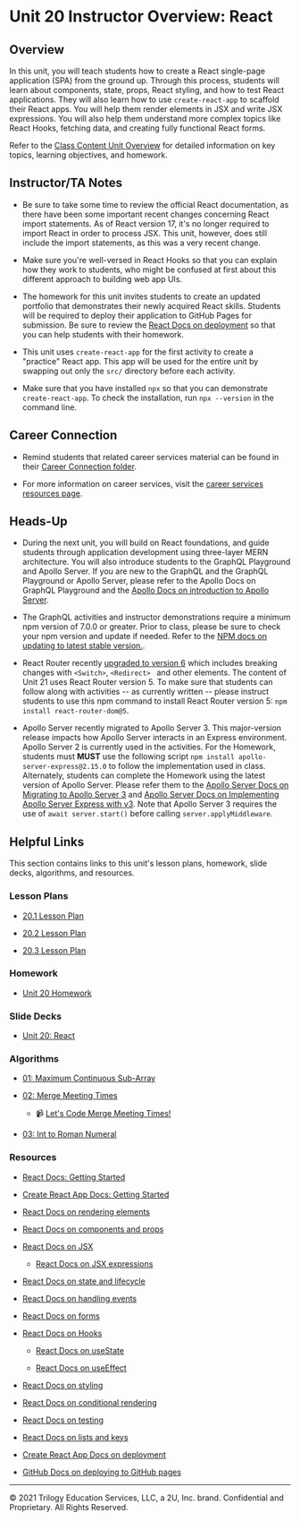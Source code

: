 # Unit 20 Instructor Overview: React

## Overview

In this unit, you will teach students how to create a React single-page application (SPA) from the ground up. Through this process, students will learn about components, state, props, React styling, and how to test React applications. They will also learn how to use `create-react-app` to scaffold their React apps. You will help them render elements in JSX and write JSX expressions. You will also help them understand more complex topics like React Hooks, fetching data, and creating fully functional React forms.

Refer to the [Class Content Unit Overview](../../../01-Class-Content/20-React/README.md) for detailed information on key topics, learning objectives, and homework.

## Instructor/TA Notes

* Be sure to take some time to review the official React documentation, as there have been some important recent changes concerning React import statements. As of React version 17, it's no longer required to import React in order to process JSX. This unit, however, does still include the import statements, as this was a very recent change.

* Make sure you're well-versed in React Hooks so that you can explain how they work to students, who might be confused at first about this different approach to building web app UIs.

* The homework for this unit invites students to create an updated portfolio that demonstrates their newly acquired React skills. Students will be required to deploy their application to GitHub Pages for submission. Be sure to review the [React Docs on deployment](https://create-react-app.dev/docs/deployment/#github-pages) so that you can help students with their homework.

* This unit uses `create-react-app` for the first activity to create a "practice" React app. This app will be used for the entire unit by swapping out only the `src/` directory before each activity.

* Make sure that you have installed `npx` so that you can demonstrate `create-react-app`. To check the installation, run `npx --version` in the command line.

## Career Connection

* Remind students that related career services material can be found in their [Career Connection folder](../../../01-Class-Content/20-React/04-Career-Connection/README.md).

* For more information on career services, visit the [career services resources page](https://careernetwork.2u.com/additionalresources).

## Heads-Up

* During the next unit, you will build on React foundations, and guide students through application development using three-layer MERN architecture.  You will also introduce students to the GraphQL Playground and Apollo Server. If you are new to the GraphQL and the GraphQL Playground or Apollo Server, please refer to the Apollo Docs on GraphQL Playground and the [Apollo Docs on introduction to Apollo Server](https://www.apollographql.com/docs/apollo-server/).

* The GraphQL activities and instructor demonstrations require a minimum npm version of 7.0.0 or greater. Prior to class, please be sure to check your npm version and update if needed. Refer to the [NPM docs on updating to latest stable version.](https://docs.npmjs.com/try-the-latest-stable-version-of-npm).

* React Router recently [upgraded to version 6](https://reactrouter.com/docs/en/v6/upgrading/v5#upgrade-to-react-router-v6) which includes breaking changes with `<Switch>`, `<Redirect> ` and other elements. The content of Unit 21 uses React Router version 5. To make sure that students can follow along with activities -- as currently written -- please instruct students to use this npm command to install React Router version 5: `npm install react-router-dom@5`.

* Apollo Server recently migrated to Apollo Server 3. This major-version release impacts how Apollo Server interacts in an Express environment. Apollo Server 2 is currently used in the activities. For the Homework, students must **MUST** use the following script `npm install apollo-server-express@2.15.0` to follow the implementation used in class.  Alternately, students can complete the Homework using the latest version of Apollo Server. Please refer them to the [Apollo Server Docs on Migrating to Apollo Server 3](https://www.apollographql.com/docs/apollo-server/migration/#nodejs) and [Apollo Server Docs on Implementing Apollo Server Express with v3](https://www.apollographql.com/docs/apollo-server/integrations/middleware/#apollo-server-express). Note that Apollo Server 3 requires the use of `await server.start()` before calling `server.applyMiddleware`.

## Helpful Links

This section contains links to this unit's lesson plans, homework, slide decks, algorithms, and resources.

### Lesson Plans

* [20.1 Lesson Plan](01-Day_Intro-React/20.1-LESSON-PLAN.md)

* [20.2 Lesson Plan](02-Day_Props-Lists-State/20.2-LESSON-PLAN.md)

* [20.3 Lesson Plan](03-Day_React-Style-Tests/20.3-LESSON-PLAN.md)

### Homework

* [Unit 20 Homework](../../../01-Class-Content/20-React/02-Homework/README.md)

### Slide Decks

* [Unit 20: React](https://docs.google.com/presentation/d/1V5th9cgx_YcKZDC6kcJJHwrOc-3Ql6JB3AXoW3_Jqkk/edit?usp=sharing)

### Algorithms

* [01: Maximum Continuous Sub-Array](./../../../01-Class-Content/20-React/03-Algorithms/01-maximum-continuous-subarray/README.md)

* [02: Merge Meeting Times](./../../../01-Class-Content/20-React/03-Algorithms/02-merge-meeting-times/README.md)

   * 📹 [Let's Code Merge Meeting Times!](https://2u-20.wistia.com/medias/rsyvzd1cxl)

* [03: Int to Roman Numeral](./../../../01-Class-Content/20-React/03-Algorithms/03-int-to-roman/README.md)

### Resources

* [React Docs: Getting Started](https://reactjs.org/docs/getting-started.html)

* [Create React App Docs: Getting Started](https://create-react-app.dev/docs/getting-started/)

* [React Docs on rendering elements](https://reactjs.org/docs/rendering-elements.html)

* [React Docs on components and props](https://reactjs.org/docs/components-and-props.html)

* [React Docs on JSX](https://reactjs.org/docs/introducing-jsx.html)

  * [React Docs on JSX expressions](https://reactjs.org/docs/jsx-in-depth.html)

* [React Docs on state and lifecycle](https://reactjs.org/docs/state-and-lifecycle.html)

* [React Docs on handling events](https://reactjs.org/docs/handling-events.html)

* [React Docs on forms](https://reactjs.org/docs/forms.html)

* [React Docs on Hooks](https://reactjs.org/docs/hooks-intro.html)

  * [React Docs on useState](https://reactjs.org/docs/hooks-state.html)

  * [React Docs on useEffect](https://reactjs.org/docs/hooks-effect.html)

* [React Docs on styling](https://reactjs.org/docs/faq-styling.html)

* [React Docs on conditional rendering](https://reactjs.org/docs/conditional-rendering.html)

* [React Docs on testing](https://reactjs.org/docs/testing.html)

* [React Docs on lists and keys](https://reactjs.org/docs/lists-and-keys.html)

* [Create React App Docs on deployment](https://create-react-app.dev/docs/deployment)

* [GitHub Docs on deploying to GitHub pages](https://docs.github.com/en/free-pro-team@latest/github/working-with-github-pages/creating-a-github-pages-site)

---
© 2021 Trilogy Education Services, LLC, a 2U, Inc. brand. Confidential and Proprietary. All Rights Reserved.
